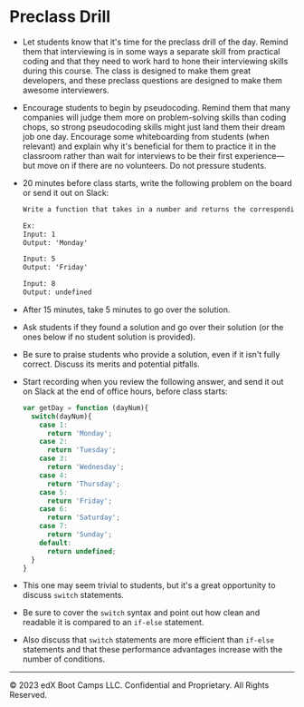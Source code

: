 # Preclass Drill

* Let students know that it's time for the preclass drill of the day. Remind them that interviewing is in some ways a separate skill from practical coding and that they need to work hard to hone their interviewing skills during this course. The class is designed to make them great developers, and these preclass questions are designed to make them awesome interviewers.

* Encourage students to begin by pseudocoding. Remind them that many companies will judge them more on problem-solving skills than coding chops, so strong pseudocoding skills might just land them their dream job one day. Encourage some whiteboarding from students (when relevant) and explain why it's beneficial for them to practice it in the classroom rather than wait for interviews to be their first experience&mdash;but move on if there are no volunteers. Do not pressure students.

* 20 minutes before class starts, write the following problem on the board or send it out on Slack:

  ```md
  Write a function that takes in a number and returns the corresponding day of the week.

  Ex:
  Input: 1
  Output: 'Monday'

  Input: 5
  Output: 'Friday'

  Input: 8
  Output: undefined
  ```

* After 15 minutes, take 5 minutes to go over the solution.

* Ask students if they found a solution and go over their solution (or the ones below if no student solution is provided). 

* Be sure to praise students who provide a solution, even if it isn't fully correct. Discuss its merits and potential pitfalls.

* Start recording when you review the following answer, and send it out on Slack at the end of office hours, before class starts:

  ```js
  var getDay = function (dayNum){
    switch(dayNum){
      case 1:
        return 'Monday';
      case 2:
        return 'Tuesday';
      case 3:
        return 'Wednesday';
      case 4:
        return 'Thursday';
      case 5:
        return 'Friday';
      case 6:
        return 'Saturday';
      case 7:
        return 'Sunday';
      default:
        return undefined;
    }
  }
  ```

* This one may seem trivial to students, but it's a great opportunity to discuss `switch` statements.

* Be sure to cover the `switch` syntax and point out how clean and readable it is compared to an `if-else` statement.

* Also discuss that `switch` statements are more efficient than `if-else` statements and that these performance advantages increase with the number of conditions.

---

© 2023 edX Boot Camps LLC. Confidential and Proprietary. All Rights Reserved.
